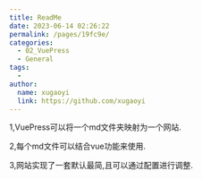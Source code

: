 ```yaml
---
title: ReadMe
date: 2023-06-14 02:26:22
permalink: /pages/19fc9e/
categories:
  - 02_VuePress
  - General
tags:
  - 
author: 
  name: xugaoyi
  link: https://github.com/xugaoyi
---
```

1,VuePress可以将一个md文件夹映射为一个网站.

2,每个md文件可以结合vue功能来使用.

3,网站实现了一套默认最简,且可以通过配置进行调整.